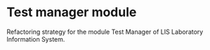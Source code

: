 # Test manager module

Refactoring strategy for the module Test Manager of LIS Laboratory Information System.
